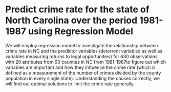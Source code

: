 # Predict crime rate for the state of North Carolina over the period 1981-1987 using Regression Model 

We will employ regression model to investigate the relationship between crime rate in NC and the predictor variables (deterrent variables as well as variables measuring returns to legal opportunities) for 630 observations with 20 attributes from 90 counties in NC from 1981-1987to figure out which variables are important and how they influence the crime rate (which is defined as a measurement of the number of crimes divided by the county population in every single state). Understanding the causes correctly, we will find out optimal solutions to limit the crime rate generally.
